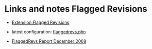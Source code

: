 # Links and notes Flagged Revisions

- [Extension:Flagged Revisions](https://www.mediawiki.org/wiki/Extension:FlaggedRevs) 
- latest configuration: [flaggedrevs.php](https://github.com/wikimedia/operations-mediawiki-config/blob/master/wmf-config/flaggedrevs.php)

- [FlaggedRevs Report December 2008](https://meta.wikimedia.org/wiki/FlaggedRevs_Report_December_2008)